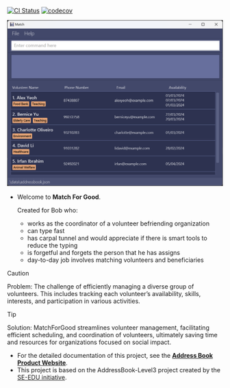 [![CI Status](https://github.com/se-edu/addressbook-level3/workflows/Java%20CI/badge.svg)](https://github.com/se-edu/addressbook-level3/actions)
[![codecov](https://codecov.io/gh/AY2324S2-CS2103T-F10-4/tp/graph/badge.svg?token=H2P9OR4JFH)](https://codecov.io/gh/AY2324S2-CS2103T-F10-4/tp)

![Ui](docs/images/Ui.png)

* Welcome to **Match For Good**.<br>

  Created for Bob who:
  - works as the coordinator of a volunteer befriending organization
  - can type fast
  - has carpal tunnel and would appreciate if there is smart tools to reduce the typing
  - is forgetful and forgets the person that he has assigns
  - day-to-day job involves matching volunteers and beneficiaries
> [!CAUTION]
> Problem: The challenge of efficiently managing a diverse group of volunteers. This includes tracking each volunteer’s availability, skills, interests, and participation in various activities.

> [!TIP]
> Solution: MatchForGood streamlines volunteer management, facilitating efficient scheduling, and coordination of volunteers, ultimately saving time and resources for organizations focused on social impact.

* For the detailed documentation of this project, see the **[Address Book Product Website](https://ay2324s2-cs2103t-f10-4.github.io/tp/)**.
* This project is based on the AddressBook-Level3 project created by the [SE-EDU initiative](https://se-education.org).
